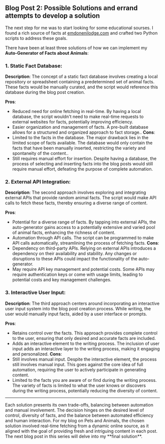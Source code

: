 ## Blog Post 2: Possible Solutions and errand attempts to develop a solution

The next step for me was to start looking for some educational sourses. I found a rich source of facts at [emdonenilodge.com](https://www.emdonenilodge.com/50-best-fun-random-facts-animals/) and crafted two Python scripts to address these goals.


There have been at least three solutions of how we can implement my **Auto-Generator of Facts about Animals**:

### 1. Static Fact Database:

**Description**: The concept of a static fact database involves creating a local repository or spreadsheet containing a predetermined set of animal facts. These facts would be manually curated, and the script would reference this database during the blog post creation.

**Pros**:
- Reduced need for online fetching in real-time. By having a local database, the script wouldn't need to make real-time requests to external websites for facts, potentially improving efficiency.
- Easier organization and management of facts. A pre-built database allows for a structured and organized approach to fact storage..
**Cons**:
- Limited to the facts in the database. The major drawback lies in the limited scope of facts available. The database would only contain the facts that have been manually inserted, restricting the variety and spontaneity of the content..
- Still requires manual effort for insertion. Despite having a database, the process of selecting and inserting facts into the blog posts would still require manual effort, defeating the purpose of complete automation.

### 2. External API Integration:

**Description**: The second approach involves exploring and integrating external APIs that provide random animal facts. The script would make API calls to fetch these facts, thereby ensuring a diverse range of content.

**Pros**:
- Potential for a diverse range of facts. By tapping into external APIs, the auto-generator gains access to a potentially extensive and varied pool of animal facts, enhancing the richness of content.
- Automation through API calls. The script can be programmed to make API calls automatically, streamlining the process of fetching facts.
**Cons**:
- Dependency on third-party APIs. Relying on external APIs introduces a dependency on their availability and stability. Any changes or disruptions to these APIs could impact the functionality of the auto-generator.
- May require API key management and potential costs. Some APIs may require authentication keys or come with usage limits, leading to potential costs and key management challenges.


### 3. Interactive User Input:

**Description**: The third approach centers around incorporating an interactive user input system into the blog post creation process. While writing, the user would manually input facts, aided by a user interface or prompts.

**Pros**:
- Retains control over the facts. This approach provides complete control to the user, ensuring that only desired and accurate facts are included.
- Adds an interactive element to the writing process. The inclusion of user input adds an interactive layer to the writing process, making it engaging and personalized.
**Cons**:
- Still involves manual input. Despite the interactive element, the process still involves manual input. This goes against the core idea of full automation, requiring the user to actively participate in generating content.
- Limited to the facts you are aware of or find during the writing process. The variety of facts is limited to what the user knows or discovers during the writing process, potentially reducing the diversity of content.

<hr>
Each solution presents its own trade-offs, balancing between automation and manual involvement. The decision hinges on the desired level of control, diversity of facts, and the balance between automated efficiency and human interaction. For my blog on Pets and Animals, the chosen solution involved real-time fetching from a dynamic online source, as it aligned with the goal of providing fresh and intriguing content in each post. The next blog post in this series will delve into my **final solution**.
